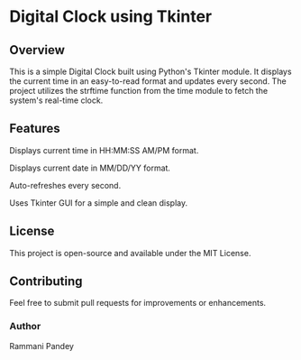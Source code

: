 # Digital Clock using Tkinter
 ## Overview

This is a simple Digital Clock built using Python's Tkinter module. It displays the current time in an easy-to-read format and updates every second. The project utilizes the strftime function from the time module to fetch the system's real-time clock.


## Features

Displays current time in HH:MM:SS AM/PM format.

Displays current date in MM/DD/YY format.

Auto-refreshes every second.

Uses Tkinter GUI for a simple and clean display.

## License

This project is open-source and available under the MIT License.

## Contributing

Feel free to submit pull requests for improvements or enhancements.

### Author

Rammani Pandey

